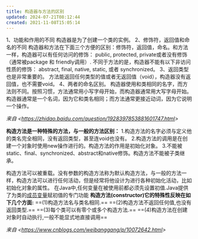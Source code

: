 ```yaml
---
title: 构造器与方法的区别
updated: 2024-07-21T08:12:44
created: 2021-11-08T15:05:14
---
```


1、功能和作用的不同
构造器是为了创建一个类的实例。
2、修饰符，返回值和命名的不同
构造器和方法在下面三个方便的区别：修饰符，返回值，命名。和方法一样，构造器可以有任何访问的修饰： public, protected, private或者没有修饰（通常被package 和 friendly调用）. 不同于方法的是，构造器不能有以下非访问性质的修饰： abstract, final, native, static, 或者 synchronized。
3、返回类型也是非常重要的。
方法能返回任何类型的值或者无返回值（void），构造器没有返回值，也不需要void。
4、两者的命名区别。
构造器使用和类相同的名字，而方法则不同。按照习惯，方法通常用小写字母开始，而构造器通常用大写字母开始。构造器通常是一个名词，因为它和类名相同；而方法通常更接近动词，因为它说明一个操作。

*来自 \<<https://zhidao.baidu.com/question/1928397853881601747.html>\>*

**构造方法是一种特殊的方法，与一般的方法区别：**
1.构造方法的名字必须与定义他的类名完全相同，没有返回类型，甚至连void也没有。
2.构造方法的调用是在创建一个对象时使用new操作进行的。构造方法的作用是初始化对象。
3.不能被static、final、synchronized、abstract和native修饰。构造方法不能被子类继承。

构造方法可以被重载。没有参数的构造方法称为默认构造方法，与一般的方法一样，构造方法可以进行任何活动，但是经常将他设计为进行各种初始化活动，比如初始化对象的属性。
在Java中,任何变量在被使用前都必须先设置初值.Java提供了为类的[成员变量](http://baike.baidu.com/view/684821.htm)赋初值的专门功能
**构造方法(constructor)它的特殊性反映在如下几个方面:**
==(1)构造方法名与类名相同.==
==(2)构造方法不返回任何值,也没有返回类型.==
==(3)每个类可以有零个或多个构造方法.==
==(4)构造方法在创建对象时自动执行,一般不能显式地直接调用==

*来自 \<<https://www.cnblogs.com/weibanggang/p/10072642.html>\>*
